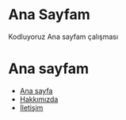 # Ana Sayfam
Kodluyoruz Ana sayfam çalışması

# Ana sayfam


<html> 
<head> </head>
<body>  <nav>
     <ul>
         <li>
             <a href="index.html"> Ana sayfa</a>
        </li>
        <li>
            <a href="about-us.html"> Hakkımızda</a>
       </li>
       <li>
        <a href="contact.html"> İletişim</a>
   </li>
     </ul>
 </nav> 
 </body>
</html>

